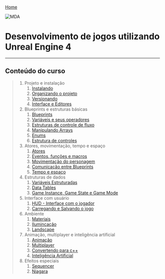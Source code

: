 [Home](https://myerco.github.io/unreal-engine)

![MDA](https://myerco.github.io/unreal-engine/imagens/cafegeek_small.png)
# Desenvolvimento de jogos utilizando Unreal Engine 4
***

## Conteúdo do curso
<a name="1"></a>
> 1. Projeto e instalação
>    1. [Instalando](https://myerco.github.io/unreal-engine/modulo1/instalando.html)
>    1. [Organizando o projeto](https://myerco.github.io/unreal-engine/modulo1/organizando.html)
>    1. [Versionando](https://myerco.github.io/unreal-engine/modulo1/github.html)
>    1. [Interface e Editores](modulo1/interface.html)  
>1. Blueprints e estruturas básicas
>    1. [Blueprints](https://myerco.github.io/unreal-engine/modulo1/blueprint.html)
>    1. [Variáveis e seus operadores](https://myerco.github.io/unreal-engine/modulo1/variaveis.html)  
>    1. [Estruturas de controle de fluxo](https://myerco.github.io/unreal-engine/modulo1/estruturascontrole.html)
>    1. [Manipulando Arrays](https://myerco.github.io/unreal-engine/modulo1/array.html)  
>    1. [Enums](https://myerco.github.io/unreal-engine/modulo1/enum.html)    
>    1. [Estrutura de controles](https://myerco.github.io/unreal-engine/modulo1/controles.html)
>1. Atores, movimentação, tempo e espaço
>    1. [Atores](https://myerco.github.io/unreal-engine/modulo1/atores.html)
>    1. [Eventos, funções e macros](https://myerco.github.io/unreal-engine/modulo1/eventos_funcoes.html)  
>    1. [Movimentação do personagem](https://myerco.github.io/unreal-engine/modulo1/movimentacao.html)    
>    1. [Comunicação entre Blueprints](https://myerco.github.io/unreal-engine/modulo1/comunicacao.html)    
>    1. [Tempo e espaço](https://myerco.github.io/unreal-engine/modulo1/tempo_espaco.html)  
>1. Estruturas de dados
>    1. [Variáveis Estruturadas](https://myerco.github.io/unreal-engine/modulo1/estruturas.html)  
>    1. [Data Tables](https://myerco.github.io/unreal-engine/modulo1/datatables.html)
>    1. [Game Instance, Game State e Game Mode](https://myerco.github.io/unreal-engine/modulo1/estruturasdados.html)
>1. Interface com usuário
>    1. [HUD - Interface com o jogador](https://myerco.github.io/unreal-engine/modulo1/hud.html)
>    1. [Carregando e Salvando o jogo](https://myerco.github.io/unreal-engine/modulo1/salvando.html)
>1. Ambiente
>    1. [Materiais](https://myerco.github.io/unreal-engine/materiais.html)
>    1. [Ilumincação](https://myerco.github.io/unreal-engine/iluminacao.html)
>    1. [Landscape](https://myerco.github.io/unreal-engine/Landscape.html)  
>1. Animação, multiplayer e inteligência artificial
>    1. [Animação](https://myerco.github.io/unreal-engine/modulo1/animacao.html)
>    1. [Multiplayer](https://myerco.github.io/unreal-engine/modulo1/multiplayer.html)
>    1. [Convertendo para c++](https://myerco.github.io/unreal-engine/modulo1/convertendo.html)
>    1. [Inteligência Artificial](https://myerco.github.io/unreal-engine/modulo1/inteligenciaartificial.html)
>1. Efeitos especiais
>    1. [Sequencer](https://myerco.github.io/unreal-engine/sequencer.html)
>    1. [Niagara](https://myerco.github.io/unreal-engine/modulo1/niagara.html)
